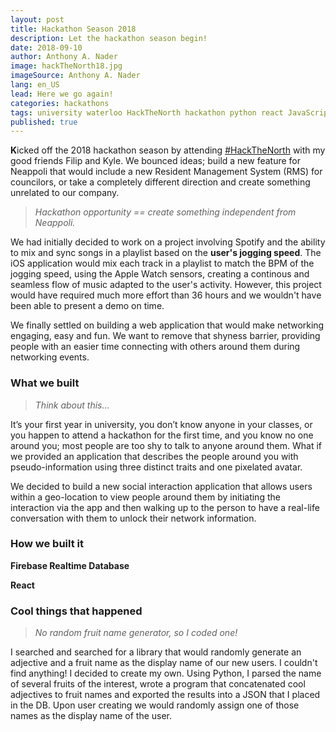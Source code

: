 ```yaml
---
layout: post
title: Hackathon Season 2018
description: Let the hackathon season begin!
date: 2018-09-10
author: Anthony A. Nader
image: hackTheNorth18.jpg
imageSource: Anthony A. Nader
lang: en_US
lead: Here we go again!
categories: hackathons
tags: university waterloo HackTheNorth hackathon python react JavaScript node firebae
published: true
---
```


<b>K</b>icked off the 2018 hackathon season by attending <a class="pink-hover" href="https://hackthenorth.com/" target="_blank">#HackTheNorth</a> with my good friends Filip and Kyle. We bounced ideas; build a new feature for Neappoli that would include a new Resident Management System (RMS) for councilors, or take a completely different direction and create something unrelated to our company.

> _Hackathon opportunity == create something independent from Neappoli._


We had initially decided to work on a project involving Spotify and the ability to mix and sync songs in a playlist based on the <b>user's jogging speed</b>. The iOS application would mix each track in a playlist to match the BPM of the jogging speed, using the Apple Watch sensors, creating a continous and seamless flow of music adapted to the user's activity. However, this project would have required much more effort than 36 hours and we wouldn't have been able to present a demo on time.

We finally settled on building a web application that would make networking engaging, easy and fun. We want to remove that shyness barrier, providing people with an easier time connecting with others around them during networking events.

### What we built

> _Think about this..._

It’s your first year in university, you don’t know anyone in your classes, or you happen to attend a hackathon for the first time, and you know no one around you; most people are too shy to talk to anyone around them. What if we provided an application that describes the people around you with pseudo-information using three distinct traits and one pixelated avatar.

We decided to build a new social interaction application that allows users within a geo-location to view people around them by initiating the interaction via the app and then walking up to the person to have a real-life conversation with them to unlock their network information.

### How we built it

<b>Firebase Realtime Database</b>

<b>React</b>

### Cool things that happened

> _No random fruit name generator, so I coded one!_

I searched and searched for a library that would randomly generate an adjective and a fruit name as the display name of our new users. I couldn't find anything! I decided to create my own. Using Python, I parsed the name of several fruits of the interest, wrote a program that concatenated cool adjectives to fruit names and exported the results into a JSON that I placed in the DB. Upon user creating we would randomly assign one of those names as the display name of the user.
